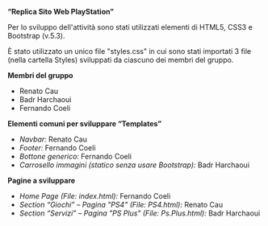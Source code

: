 <b>“Replica Sito Web PlayStation”</b>

Per lo sviluppo dell'attività sono stati utilizzati elementi di HTML5, CSS3 e Bootstrap (v.5.3).

È stato utilizzato un unico file "styles.css" in cui sono stati importati 3 file (nella cartella Styles) sviluppati da ciascuno dei membri del gruppo.


<b>Membri del gruppo</b>
- Renato Cau
- Badr Harchaoui
- Fernando Coeli


<b>Elementi comuni per sviluppare “Templates”</b>
- <i>Navbar:</i> Renato Cau
- <i>Footer:</i> Fernando Coeli
- <i>Bottone generico:</i> Fernando Coeli
- <i>Carrosello immagini (statico senza usare Bootstrap):</i> Badr Harchaoui


<b>Pagine a sviluppare</b>
- <i>Home Page (File: index.html):</i> Fernando Coeli 
- <i>Section “Giochi” – Pagina "PS4" (File: PS4.html):</i> Renato Cau 
- <i>Section “Servizi” – Pagina "PS Plus" (File: Ps.Plus.html):</i> Badr Harchaoui


